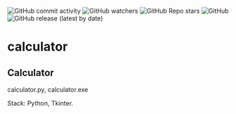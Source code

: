 ![GitHub commit activity](https://img.shields.io/github/commit-activity/m/heartshapedbox/calculator?color=5955E8&label=commits)
![GitHub watchers](https://img.shields.io/github/watchers/heartshapedbox/calculator?color=5955E8&logo=github)
![GitHub Repo stars](https://img.shields.io/github/stars/heartshapedbox/calculator?color=5955E8&logo=github)
![GitHub](https://img.shields.io/github/license/heartshapedbox/calculator)
![GitHub release (latest by date)](https://img.shields.io/github/v/release/heartshapedbox/calculator?color=FF4500)

# calculator
## Calculator

calculator.py, calculator.exe

Stack:
Python, Tkinter.
